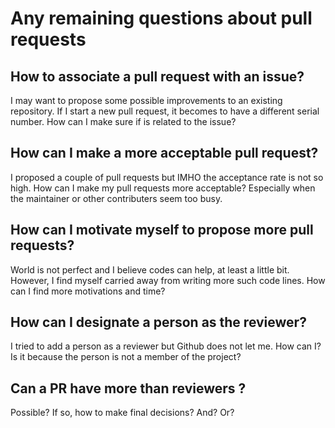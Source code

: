 # Any remaining questions about pull requests

## How to associate a pull request with an issue?

I may want to propose some possible improvements to an existing repository. If I start a new pull request, it becomes to have a different serial number. How can I make sure if is related to the issue?

## How can I make a more acceptable pull request?

I proposed a couple of pull requests but IMHO the acceptance rate is not so high.  How can I make my pull requests more acceptable?  Especially when the maintainer or other contributers seem too busy.

## How can I motivate myself to propose more pull requests?

World is not perfect and I believe codes can help, at least a little bit.  However, I find myself carried away from writing more such code lines.  How can I find more motivations and time?

## How can I designate a person as the reviewer?

I tried to add a person as a reviewer but Github does not let me. How can I? Is it because the person is not a member of the project?

## Can a PR have more than reviewers ?

Possible?
If so, how to make final decisions? And? Or?


